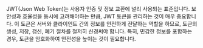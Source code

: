 <p>JWT(Json Web Token)는 사용자 인증 및 정보 교환에 널리 사용되는 표준입니다. 보안성과 효율성을 동시에 고려해야하는 만큼, JWT 토큰을 관리하는 것이 매우 중요합니다. 이 토큰은 서버와 클라이언트 간의 정보를 안전하게 전달하는 역할을 하므로, 토큰의 생성, 저장, 갱신, 폐기 절차를 철저히 신경써야 합니다. 특히, 민감한 정보를 포함하는 경우, 토큰을 암호화하여 안전성을 높이는 것이 필요합니다.</p>
